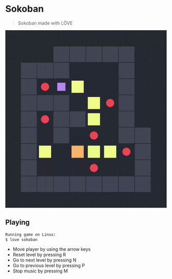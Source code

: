 # Sokoban

> Sokoban made with LÖVE

![Gameplay GIF](https://github.com/brenobaptista/lua-love2d/blob/main/previews/sokoban-clip.gif)

## Playing

```
Running game on Linux:
$ love sokoban
```

- Move player by using the arrow keys
- Reset level by pressing R
- Go to next level by pressing N
- Go to previous level by pressing P
- Stop music by pressing M
